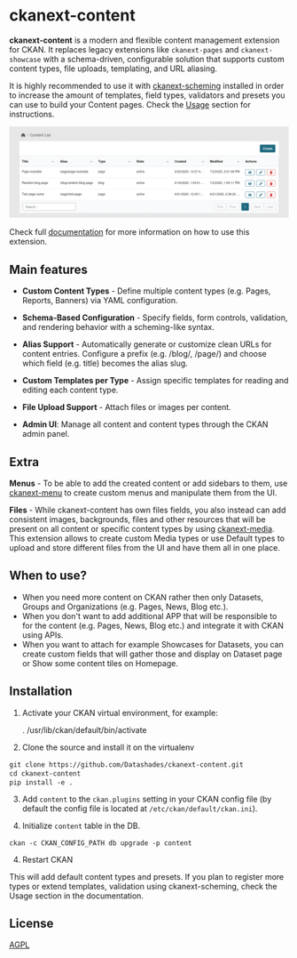 # ckanext-content

**ckanext-content** is a modern and flexible content management extension for CKAN. It replaces legacy extensions like `ckanext-pages` and `ckanext-showcase` with a schema-driven, configurable solution that supports custom content types, file uploads, templating, and URL aliasing.

It is highly recommended to use it with [ckanext-scheming](https://github.com/ckan/ckanext-scheming) installed in order to increase the amount of templates, field types, validators and presets you can use to build your Content pages. Check the [Usage](https://datashades.github.io/ckanext-content/usage/#extending-the-number-field-options) section for instructions.

![Main Content Screen](docs/assets/main.png)

Check full [documentation](https://datashades.github.io/ckanext-content/) for more information on how to use this extension.

## Main features

* **Custom Content Types** - Define multiple content types (e.g. Pages, Reports, Banners) via YAML configuration.

* **Schema-Based Configuration** - Specify fields, form controls, validation, and rendering behavior with a scheming-like syntax.

* **Alias Support** -  Automatically generate or customize clean URLs for content entries. Configure a prefix (e.g. /blog/, /page/) and choose which field (e.g. title) becomes the alias slug.

* **Custom Templates per Type** - Assign specific templates for reading and editing each content type.

* **File Upload Support** - Attach files or images per content.

* **Admin UI**: Manage all content and content types through the CKAN admin panel.


## Extra

**Menus** - To be able to add the created content or add sidebars to them, use [ckanext-menu](https://github.com/DataShades/ckanext-menu) to create custom menus and manipulate them from the UI.

**Files** - While ckanext-content has own files fields, you also instead can add consistent images, backgrounds, files and other resources that will be present on all content or specific content types by using [ckanext-media](https://github.com/DataShades/ckanext-media). This extension allows to create custom Media types or use Default types to upload and store different files from the UI and have them all in one place.

## When to use?

* When you need more content on CKAN rather then only Datasets, Groups and Organizations (e.g. Pages, News, Blog etc.).
* When you don't want to add additional APP that will be responsible to for the content (e.g. Pages, News, Blog etc.) and integrate it with CKAN using APIs.
* When you want to attach for example Showcases for Datasets, you can create custom fields that will gather those and display on Dataset page or Show some content tiles on Homepage.


## Installation

1. Activate your CKAN virtual environment, for example:

     . /usr/lib/ckan/default/bin/activate

2. Clone the source and install it on the virtualenv
```
git clone https://github.com/Datashades/ckanext-content.git
cd ckanext-content
pip install -e .
```
3. Add `content` to the `ckan.plugins` setting in your CKAN
   config file (by default the config file is located at
   `/etc/ckan/default/ckan.ini`).

3. Initialize `content` table in the DB.
```
ckan -c CKAN_CONFIG_PATH db upgrade -p content
```

4. Restart CKAN

This will add default content types and presets. If you plan to register more types or extend templates, validation using ckanext-scheming, check the Usage section in the documentation.

## License

[AGPL](https://www.gnu.org/licenses/agpl-3.0.en.html)
